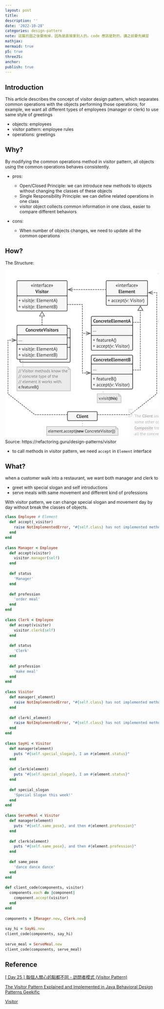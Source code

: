 ```yaml
---
layout: post
title:
description: ''
date: '2022-10-28'
categories: design-pattern
note: 這篇的圖之後要換掉，因為是直接拿別人的。code 應該是對的，講之前要先練習
mathjax:
mermaid: true
p5: true
threeJS:
anchor:
publish: true
---
```


## Introduction

This article describes the concept of visitor design pattern, which separates common operations with the objects performing those operations; for example, we want all different types of employees (manager or clerk) to use same style of greetings

* objects: employees
* visitor pattern: employee rules
* operations: greetings

<div id='visitor' class='h-screen justify-center items-center'>
  <div id='visitor_toggle_erase' class=''></div>
  <div id='visitor_image_save' class=''></div>
  <div id='visitor_canvas' class='border'></div>
</div>

<script>
  const id = 'visitor'
  let binarySearchTree = p5Draw(id)
  let binarySearchTreeP5 = new p5(binarySearchTree, id);
</script>

## Why?

By modifying the common operations method in visitor pattern, all objects using the common operations behaves consistently.

* pros:
  * Open/Closed Principle: we can introduce new methods to objects without changing the classes of these objects
  * Single Responsibility Principle: we can define related operations in one class
  * visitor object collects common information in one class, easier to compare different behaviors

* cons:
  * When number of objects changes, we need to update all the common operations

## How?

The Structure:

<img src="/assets/img/visitor_structure.png" alt="">
<figcaption>Source: https://refactoring.guru/design-patterns/visitor</figcaption>

* to call methods in visitor pattern, we need `accept` in `Element` interface

## What?

when a customer walk into a restaurant, we want both manager and clerk to

* greet with special slogan and self introductions
* serve meals with same movement and different kind of professions

With visitor pattern, we can change special slogan and movement day by day without break the classes of objects.

```ruby
class Employee # Element
  def accept(_visitor)
    raise NotImplementedError, "#{self.class} has not implemented method '#{__method__}'"
  end
end

class Manager < Employee
  def accept(visitor)
    visitor.manager(self)
  end

  def status
    'Manager'
  end

  def profession
    'order meal'
  end
end

class Clerk < Employee
  def accept(visitor)
    visitor.clerk(self)
  end

  def status
    'Clerk'
  end

  def profession
    'make meal'
  end
end

class Visitor
  def manager(_element)
    raise NotImplementedError, "#{self.class} has not implemented method '#{__method__}'"
  end

  def clerk(_element)
    raise NotImplementedError, "#{self.class} has not implemented method '#{__method__}'"
  end
end

class SayHi < Visitor
  def manager(element)
    puts "#{self.special_slogan}, I am #{element.status}"
  end

  def clerk(element)
    puts "#{self.special_slogan}, I am #{element.status}"
  end

  def special_slogan
    'Special Slogan this week!'
  end
end

class ServeMeal < Visitor
  def manager(element)
    puts "#{self.same_pose}, and then #{element.profession}"
  end

  def clerk(element)
    puts "#{self.same_pose}, and then #{element.profession}"
  end

  def same_pose
    'dance dance dance'
  end
end

def client_code(components, visitor)
  components.each do |component|
    component.accept(visitor)
  end
end

components = [Manager.new, Clerk.new]

say_hi = SayHi.new
client_code(components, say_hi)

serve_meal = ServeMeal.new
client_code(components, serve_meal)
```

## Reference

[[ Day 25 ] 每個人關心的點都不同 - 訪問者模式 (Visitor Pattern)](https://ithelp.ithome.com.tw/articles/10208766)

[The Visitor Pattern Explained and Implemented in Java Behavioral Design Patterns Geekific](https://www.youtube.com/watch?v=UQP5XqMqtqQ)

[Visitor](https://refactoring.guru/design-patterns/visitors)
